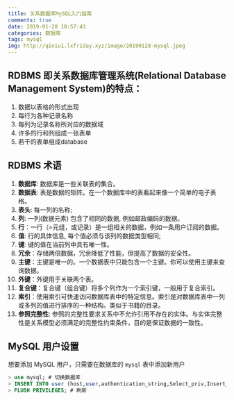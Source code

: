 ```yaml
---
title: 关系数据库MySQL入门指南
comments: true
date: 2019-01-28 10:57:43
categories: 数据库
tags: mysql
img: http://qiniu1.lxfriday.xyz/image/20190128-mysql.jpeg
---
```


## RDBMS 即关系数据库管理系统(Relational Database Management System)的特点：

1. 数据以表格的形式出现
1. 每行为各种记录名称
1. 每列为记录名称所对应的数据域
1. 许多的行和列组成一张表单
1. 若干的表单组成database

## RDBMS 术语

1. __数据库__: 数据库是一些关联表的集合。
1. __数据表__: 表是数据的矩阵。在一个数据库中的表看起来像一个简单的电子表格。
1. __表头__: 每一列的名称;
1. __列__: 一列(数据元素) 包含了相同的数据, 例如邮政编码的数据。
1. __行__：一行（=元组，或记录）是一组相关的数据，例如一条用户订阅的数据。
1. __值__: 行的具体信息, 每个值必须与该列的数据类型相同;
1. __键__: 键的值在当前列中具有唯一性。
1. __冗余__：存储两倍数据，冗余降低了性能，但提高了数据的安全性。
1. __主键__：主键是唯一的。一个数据表中只能包含一个主键。你可以使用主键来查询数据。
1. __外键__：外键用于关联两个表。
1. __复合键__：复合键（组合键）将多个列作为一个索引键，一般用于复合索引。
1. __索引__：使用索引可快速访问数据库表中的特定信息。索引是对数据库表中一列或多列的值进行排序的一种结构。类似于书籍的目录。
1. __参照完整性__: 参照的完整性要求关系中不允许引用不存在的实体。与实体完整性是关系模型必须满足的完整性约束条件，目的是保证数据的一致性。

## MySQL 用户设置
想要添加 MySQL 用户，只需要在数据库的 `mysql` 表中添加新用户
```sql
> use mysql; # 切换数据库
> INSERT INTO user (host,user,authentication_string,Select_priv,Insert_priv,Update_priv) VALUES ('localhost','guest',MD5('guest'),'Y','Y','Y'); # 插入用户
> FLUSH PRIVILEGES; # 刷新
```
